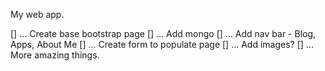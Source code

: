 My web app.  

[] ... Create base bootstrap page
[] ... Add mongo
[] ... Add nav bar - Blog, Apps, About Me
[] ... Create form to populate page
[] ... Add images?
[] ... More amazing things.